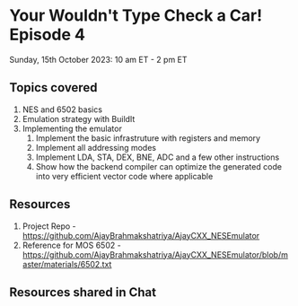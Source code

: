 # Your Wouldn't Type Check a Car! Episode 4

Sunday, 15th October 2023: 10 am ET - 2 pm ET

## Topics covered
1. NES and 6502 basics
2. Emulation strategy with BuildIt
3. Implementing the emulator 
    1. Implement the basic infrastruture with registers and memory
    2. Implement all addressing modes
    3. Implement LDA, STA, DEX, BNE, ADC and a few other instructions
    4. Show how the backend compiler can optimize the generated code into very 
         efficient vector code where applicable

## Resources 
1. Project Repo - https://github.com/AjayBrahmakshatriya/AjayCXX_NESEmulator
2. Reference for MOS 6502 - https://github.com/AjayBrahmakshatriya/AjayCXX_NESEmulator/blob/master/materials/6502.txt

## Resources shared in Chat
